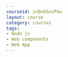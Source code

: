 ```yaml
---
courseid: zvDub5xvP4w
layout: course
category: courses
tags:
- Node js  
- Web components
- Web App
---
```

